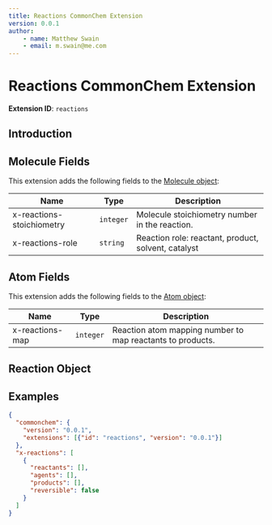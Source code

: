```yaml
---
title: Reactions CommonChem Extension
version: 0.0.1
author:
    - name: Matthew Swain
    - email: m.swain@me.com
---
```


# Reactions CommonChem Extension

**Extension ID**: `reactions`

## Introduction


## Molecule Fields

This extension adds the following fields to the [Molecule object](../../spec.md#molecule-object):

| Name                      | Type      | Description                                         |
|---------------------------|-----------|-----------------------------------------------------|
| x-reactions-stoichiometry | `integer` | Molecule stoichiometry number in the reaction.      |
| x-reactions-role          | `string`  | Reaction role: reactant, product, solvent, catalyst |

## Atom Fields

This extension adds the following fields to the [Atom object](../../spec.md#atom-object):

| Name            | Type      | Description                                                |
|-----------------|-----------|------------------------------------------------------------|
| x-reactions-map | `integer` | Reaction atom mapping number to map reactants to products. |

## Reaction Object



## Examples

```json
{
  "commonchem": {
    "version": "0.0.1",
    "extensions": [{"id": "reactions", "version": "0.0.1"}]
  },
  "x-reactions": [
    {
      "reactants": [],
      "agents": [],
      "products": [],
      "reversible": false
    }
  ]
}
```

